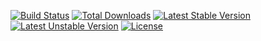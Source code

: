 [![Build Status](https://camo.githubusercontent.com/554e1df927dae34af9835afa325b1502b0be2974/68747470733a2f2f7472617669732d63692e6f72672f6c61726176656c2f6c756d656e2d6672616d65776f726b2e737667)](https://travis-ci.org/laravel/lumen-framework)
[![Total Downloads](https://camo.githubusercontent.com/3617eaadf149da3b1af23142bd35e978aa2fdefa/68747470733a2f2f706f7365722e707567782e6f72672f6c61726176656c2f6c756d656e2d6672616d65776f726b2f642f746f74616c2e737667)](https://packagist.org/packages/laravel/lumen-framework)
[![Latest Stable Version](https://camo.githubusercontent.com/466aa986bc216bcfd88e2fdf663121fa2633d9bb/68747470733a2f2f706f7365722e707567782e6f72672f6c61726176656c2f6c756d656e2d6672616d65776f726b2f762f737461626c652e737667)](https://packagist.org/packages/laravel/lumen-framework)
[![Latest Unstable Version](https://camo.githubusercontent.com/b5226fc686b162542613991872dbc326276cdc27/68747470733a2f2f706f7365722e707567782e6f72672f6c61726176656c2f6c756d656e2d6672616d65776f726b2f762f756e737461626c652e737667)](https://packagist.org/packages/laravel/lumen-framework)
[![License](https://camo.githubusercontent.com/a685b67b8dff6a39756a4d6f9484985eabf13b50/68747470733a2f2f706f7365722e707567782e6f72672f6c61726176656c2f6c756d656e2d6672616d65776f726b2f6c6963656e73652e737667)](https://packagist.org/packages/laravel/lumen-framework)
